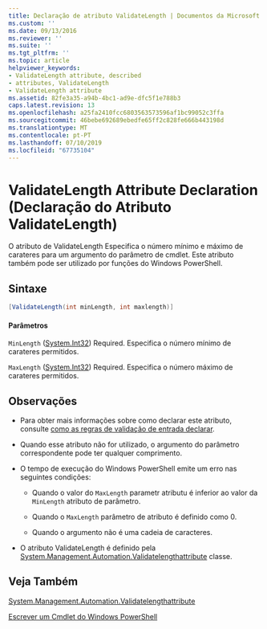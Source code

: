 ```yaml
---
title: Declaração de atributo ValidateLength | Documentos da Microsoft
ms.custom: ''
ms.date: 09/13/2016
ms.reviewer: ''
ms.suite: ''
ms.tgt_pltfrm: ''
ms.topic: article
helpviewer_keywords:
- ValidateLength attribute, described
- attributes, ValidateLength
- ValidateLength attribute
ms.assetid: 82fe3a35-a94b-4bc1-ad9e-dfc5f1e788b3
caps.latest.revision: 13
ms.openlocfilehash: a25fa2410fcc6803563573596af1bc99052c3ffa
ms.sourcegitcommit: 46bebe692689ebedfe65ff2c828fe666b443198d
ms.translationtype: MT
ms.contentlocale: pt-PT
ms.lasthandoff: 07/10/2019
ms.locfileid: "67735104"
---
```

# <a name="validatelength-attribute-declaration"></a>ValidateLength Attribute Declaration (Declaração do Atributo ValidateLength)

O atributo de ValidateLength Especifica o número mínimo e máximo de carateres para um argumento do parâmetro de cmdlet. Este atributo também pode ser utilizado por funções do Windows PowerShell.

## <a name="syntax"></a>Sintaxe

```csharp
[ValidateLength(int minLength, int maxlength)]
```

#### <a name="parameters"></a>Parâmetros

`MinLength` ([System.Int32](/dotnet/api/System.Int32)) Required. Especifica o número mínimo de carateres permitidos.

`MaxLength` ([System.Int32](/dotnet/api/System.Int32)) Required. Especifica o número máximo de carateres permitidos.

## <a name="remarks"></a>Observações

- Para obter mais informações sobre como declarar este atributo, consulte [como as regras de validação de entrada declarar](./how-to-validate-parameter-input.md).

- Quando esse atributo não for utilizado, o argumento do parâmetro correspondente pode ter qualquer comprimento.

- O tempo de execução do Windows PowerShell emite um erro nas seguintes condições:

    - Quando o valor do `MaxLength` parametr atributu é inferior ao valor da `MinLength` atributo de parâmetro.

    - Quando o `MaxLength` parâmetro de atributo é definido como 0.

    - Quando o argumento não é uma cadeia de caracteres.

- O atributo ValidateLength é definido pela [System.Management.Automation.Validatelengthattribute](/dotnet/api/System.Management.Automation.ValidateLengthAttribute) classe.

## <a name="see-also"></a>Veja Também

[System.Management.Automation.Validatelengthattribute](/dotnet/api/System.Management.Automation.ValidateLengthAttribute)

[Escrever um Cmdlet do Windows PowerShell](./writing-a-windows-powershell-cmdlet.md)

